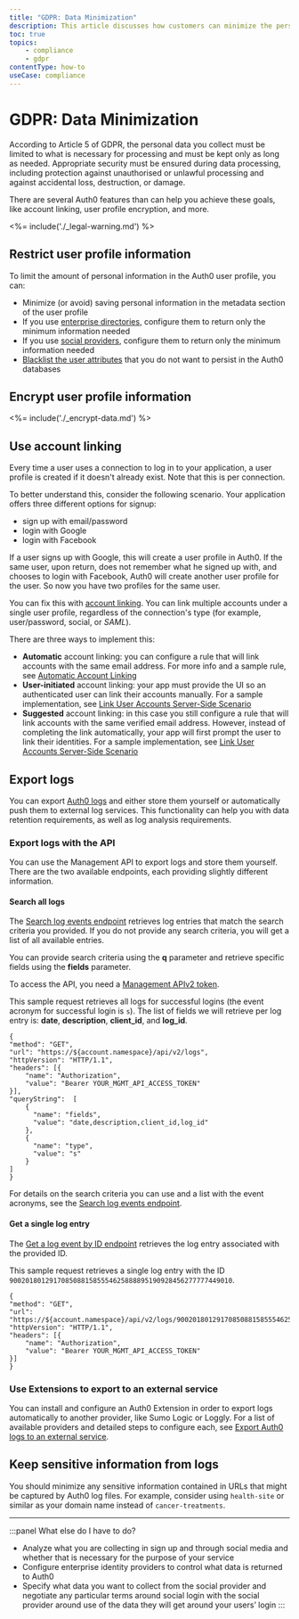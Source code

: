 ```yaml
---
title: "GDPR: Data Minimization"
description: This article discusses how customers can minimize the personal data they collect for processing and ensure their security
toc: true
topics:
    - compliance
    - gdpr
contentType: how-to
useCase: compliance
---
```

# GDPR: Data Minimization

According to Article 5 of GDPR, the personal data you collect must be limited to what is necessary for processing and must be kept only as long as needed. Appropriate security must be ensured during data processing, including protection against unauthorised or unlawful processing and against accidental loss, destruction, or damage.

There are several Auth0 features than can help you achieve these goals, like account linking, user profile encryption, and more.

<%= include('./_legal-warning.md') %>

## Restrict user profile information

To limit the amount of personal information in the Auth0 user profile, you can:

- Minimize (or avoid) saving personal information in the metadata section of the user profile
- If you use [enterprise directories](/connections/identity-providers-enterprise), configure them to return only the minimum information needed
- If you use [social providers](/connections/identity-providers-social), configure them to return only the minimum information needed
- [Blacklist the user attributes](/security/blacklisting-attributes) that you do not want to persist in the Auth0 databases

## Encrypt user profile information

<%= include('./_encrypt-data.md') %>

## Use account linking

Every time a user uses a connection to log in to your application, a user profile is created if it doesn't already exist. Note that this is per connection.

To better understand this, consider the following scenario. Your application offers three different options for signup:
- sign up with email/password
- login with Google
- login with Facebook

If a user signs up with Google, this will create a user profile in Auth0. If the same user, upon return, does not remember what he signed up with, and chooses to login with Facebook, Auth0 will create another user profile for the user. So now you have two profiles for the same user.

You can fix this with [account linking](/users/concepts/overview-account-linking). You can link multiple accounts under a single user profile, regardless of the connection's type (for example, user/password, social, or <dfn data-key="security-assertion-markup-language">SAML</dfn>).

There are three ways to implement this:
- **Automatic** account linking: you can configure a rule that will link accounts with the same email address. For more info and a sample rule, see [Automatic Account Linking](/users/concepts/overview-account-linking#automatic-account-linking)
- **User-initiated** account linking: your app must provide the UI so an authenticated user can link their accounts manually. For a sample implementation, see [Link User Accounts Server-Side Scenario](/users/references/link-accounts-user-initiated-scenario)
- **Suggested** account linking: in this case you still configure a rule that will link accounts with the same verified email address. However, instead of completing the link automatically, your app will first prompt the user to link their identities. For a sample implementation, see [Link User Accounts Server-Side Scenario](/users/references/link-accounts-server-side-scenario)

## Export logs

You can export [Auth0 logs](/logs) and either store them yourself or automatically push them to external log services. This functionality can help you with data retention requirements, as well as log analysis requirements.

### Export logs with the API

You can use the Management API to export logs and store them yourself. There are the two available endpoints, each providing slightly different information.

#### Search all logs

The [Search log events endpoint](/api/management/v2#!/Logs/get_logs) retrieves log entries that match the search criteria you provided. If you do not provide any search criteria, you will get a list of all available entries. 

You can provide search criteria using the **q** parameter and retrieve specific fields using the **fields** parameter. 

To access the API, you need a [Management APIv2 token](/api/management/v2/tokens).

This sample request retrieves all logs for successful logins (the event acronym for successful login is `s`). The list of fields we will retrieve per log entry is: **date**, **description**, **client_id**, and **log_id**.

```har
{
"method": "GET",
"url": "https://${account.namespace}/api/v2/logs",
"httpVersion": "HTTP/1.1",
"headers": [{
    "name": "Authorization",
    "value": "Bearer YOUR_MGMT_API_ACCESS_TOKEN"
}],
"queryString":  [
    {
      "name": "fields",
      "value": "date,description,client_id,log_id"
    },
    {
      "name": "type",
      "value": "s"
    }
]
}
```

For details on the search criteria you can use and a list with the event acronyms, see the [Search log events endpoint](/api/management/v2#!/Logs/get_logs).

#### Get a single log entry

The [Get a log event by ID endpoint](/api/management/v2#!/Logs/get_logs_by_id) retrieves the log entry associated with the provided ID.

This sample request retrieves a single log entry with the ID `90020180129170850881585554625888895190928456277777449010`.

```har
{
"method": "GET",
"url": "https://${account.namespace}/api/v2/logs/90020180129170850881585554625888895190928456277777449010",
"httpVersion": "HTTP/1.1",
"headers": [{
    "name": "Authorization",
    "value": "Bearer YOUR_MGMT_API_ACCESS_TOKEN"
}]
}
```

### Use Extensions to export to an external service

You can install and configure an Auth0 Extension in order to export logs automatically to another provider, like Sumo Logic or Loggly. For a list of available providers and detailed steps to configure each, see [Export Auth0 logs to an external service](/extensions#export-auth0-logs-to-an-external-service).


## Keep sensitive information from logs

You should minimize any sensitive information contained in URLs that might be captured by Auth0 log files. For example, consider using `health-site` or similar as your domain name instead of `cancer-treatments`.

---

:::panel What else do I have to do?
- Analyze what you are collecting in sign up and through social media and whether that is necessary for the purpose of your service
- Configure enterprise identity providers to control what data is returned to Auth0
- Specify what data you want to collect from the social provider and negotiate any particular terms around social login with the social provider around use of the data they will get around your users’ login
:::
